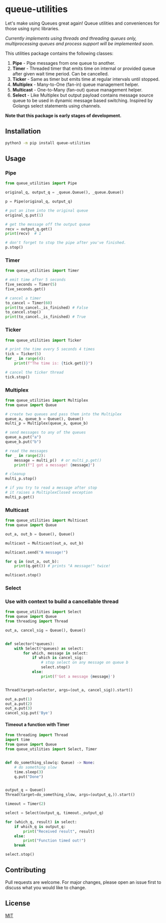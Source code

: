 # queue-utilities

Let's make using Queues great again! Queue utilities and conveniences for those using sync libraries.

_Currently implements using threads and threading queues only, multiprocessing queues and process support will be implemented soon._

This utilities package contains the following classes:

1. **Pipe** - Pipe messages from one queue to another.
2. **Timer** - Threaded timer that emits time on internal or provided queue after given wait time period. Can be cancelled.
3. **Ticker** - Same as timer but emits time at regular intervals until stopped.
4. **Multiplex** - Many-to-One (fan-in) queue management helper.
5. **Multicast** - One-to-Many (fan-out) queue management helper.
6. **Select** - Like Multiplex but output payload contains message source queue to be used in dynamic message based switching. Inspired by Golangs select statements using channels.

**Note that this package is early stages of development.**

## Installation

```bash
python3 -m pip install queue-utilities
```

## Usage

### Pipe

```python
from queue_utilities import Pipe

original_q, output_q = _queue.Queue(), _queue.Queue()

p = Pipe(original_q, output_q)

# put an item into the original queue
original_q.put(1)

# get the message off the output queue
recv = output_q.get()
print(recv)  # 1

# don't forget to stop the pipe after you've finished.
p.stop()
```

### Timer

```python
from queue_utilities import Timer

# emit time after 5 seconds
five_seconds = Timer(5)
five_seconds.get()

# cancel a timer
to_cancel = Timer(60)
print(to_cancel._is_finished) # False
to_cancel.stop()
print(to_cancel._is_finished) # True

```

### Ticker

```python
from queue_utilities import Ticker

# print the time every 5 seconds 4 times
tick = Ticker(5)
for _ in range(4):
    print(f"The time is: {tick.get()}")

# cancel the ticker thread
tick.stop()

```

### Multiplex

```python
from queue_utilities import Multiplex
from queue import Queue

# create two queues and pass them into the Multiplex
queue_a, queue_b = Queue(), Queue()
multi_p = Multiplex(queue_a, queue_b)

# send messages to any of the queues
queue_a.put("a")
queue_b.put("b")

# read the messages
for _ in range(2):
    message = multi_p()  # or multi_p.get()
    print(f"I got a message! {message}")

# cleanup
multi_p.stop()

# if you try to read a message after stop
# it raises a MultiplexClosed exception
multi_p.get()

```

### Multicast

```python
from queue_utilities import Multicast
from queue import Queue

out_a, out_b = Queue(), Queue()

multicast = Multicast(out_a, out_b)

multicast.send("A message!")

for q in (out_a, out_b):
    print(q.get()) # prints "A message!" twice!

multicast.stop()
```

### Select

### Use with context to build a cancellable thread

```python
from queue_utilities import Select
from queue import Queue
from threading import Thread

out_a, cancel_sig = Queue(), Queue()


def selector(*queues):
    with Select(*queues) as select:
        for which, message in select:
            if which is cancel_sig:
                # stop select on any message on queue b
                select.stop()
            else:
                print(f'Got a message {message}')


Thread(target=selector, args=(out_a, cancel_sig)).start()

out_a.put(1)
out_a.put(2)
out_a.put(3)
cancel_sig.put('Bye')
```

#### Timeout a function with Timer

```python
from threading import Thread
import time
from queue import Queue
from queue_utilities import Select, Timer


def do_something_slow(q: Queue) -> None:
    # do something slow
    time.sleep(3)
    q.put("Done")


output_q = Queue()
Thread(target=do_something_slow, args=(output_q,)).start()

timeout = Timer(2)

select = Select(output_q, timeout._output_q)

for (which_q, result) in select:
    if which_q is output_q:
        print("Received result", result)
    else:
        print("Function timed out!")
    break

select.stop()
```

## Contributing

Pull requests are welcome. For major changes, please open an issue first to discuss what you would like to change.

## License

[MIT](https://choosealicense.com/licenses/mit/)
